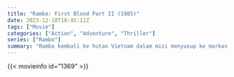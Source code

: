 ```yaml
---
title: "Rambo: First Blood Part II (1985)"
date: 2023-12-18T18:45:11Z
tags: ["Movie"]
categories: ["Action", "Adventure", "Thriller"]
series: ["Rambo"]
summary: "Rambo kembali ke hutan Vietnam dalam misi menyusup ke markas musuh dan menyelamatkan tawanan perang Amerika yang masih ditawan di sana."
---
```


<mux-player stream-type="on-demand"
src="https://kp3d-my.sharepoint.com/personal/ryoo_kp3d_onmicrosoft_com/_layouts/15/download.aspx?share=EU1xJCWQhPpEp2WwnZJm9a4B7tXgpISBwiQiDim0lE-oDA" prefer-playback="mse" controls>

</mux-player>


{{< movieinfo id="1369" >}}

<script src="https://cdn.jsdelivr.net/npm/@mux/mux-player"></script>

 <script type="application/ld+json ">
{
"@context": "https://schema.org/",
"@type": "VideoObject",
"name": "Rambo: First Blood Part II (1985)",
"contentUrl": "https://stream.mux.com/N6SpKoJ0001trTfDTrgBP00Lzw9f01aGtCtpbDpArWFLTBE.m3u8",
"thumbnailUrl": "https://www.themoviedb.org/t/p/original/7MQVmsC7i6Z5tnKxQC62zBKU3Dx.jpg?width=314&fit_mode=preserve&time=25",
"uploadDate": "2023-12-18T18:45:11Z",
}

</script>